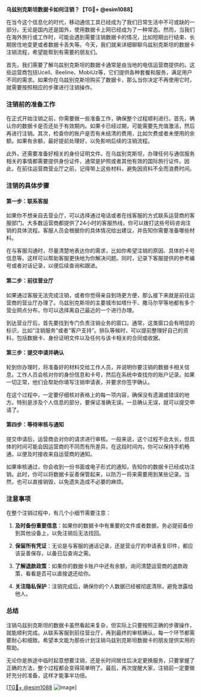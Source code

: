 **乌兹别克斯坦数据卡如何注销？【TG💪+ @esim1088】**

在当今这个信息化的时代，移动通信工具已经成为了我们日常生活中不可或缺的一部分。无论是国内还是国外，使用数据卡上网已经成为了一种常态。然而，当我们在海外旅行或工作时，可能会遇到需要注销数据卡的情况，比如短期出行结束、长期居住地变更或者数据卡丢失等。今天，我们就来详细聊聊乌兹别克斯坦的数据卡注销流程，希望能帮到有需要的朋友们。

首先，我们需要了解乌兹别克斯坦的数据卡通常是由当地的电信运营商提供的。这些运营商包括Ucell、Beeline、MobiUz等，它们提供各种套餐和服务，满足用户不同的需求。如果你在乌兹别克斯坦购买了数据卡，那么当你决定不再使用它时，就需要按照相应的步骤进行注销操作。

### 注销前的准备工作

在正式开始注销之前，你需要做一些准备工作，确保整个过程顺利进行。首先，确认你的数据卡是否还处于有效期内。如果卡已经过期，可能需要先充值激活，然后再进行注销。其次，检查你的账户是否有未结清的费用，比如欠费或者未使用的余额。如果有余额，最好提前处理好，以免影响后续的注销流程。

此外，还需要准备好相关的身份证明文件。在乌兹别克斯坦，办理任何与通信服务相关的事情都需要提供身份证件，通常是护照或者其他有效的国际旅行证件。因此，在前往运营商营业厅之前，记得带上这些材料，避免因资料不全而浪费时间。

### 注销的具体步骤

#### 第一步：联系客服

如果你不想亲自去营业厅，可以选择通过电话或者在线客服的方式联系运营商的客服部门。大多数运营商都提供了24小时的客服热线，你可以拨打这些号码咨询注销的具体流程。客服人员会根据你的具体情况给出建议，并告知你需要准备哪些材料。

在与客服沟通时，尽量清楚地表达你的需求，比如你希望注销的原因、具体的卡号信息等。这样可以帮助客服更快地为你解决问题。同时，记录下客服提供的参考编号或者对话记录，以便后续查询和跟进。

#### 第二步：前往营业厅

如果通过客服无法完成注销，或者你觉得亲自到场更方便，那么接下来就是前往运营商的营业厅办理了。乌兹别克斯坦的主要城市如塔什干、撒马尔罕等地都有多个营业网点分布，你可以选择离自己最近的一个进行办理。

到达营业厅后，首先要找到专门负责注销业务的窗口。通常，这类窗口会有明显的标识，比如“注销服务”或者“客户支持”。排队等候时，可以提前整理好自己的资料，包括数据卡、身份证明文件以及任何与该卡相关的合同或收据。

#### 第三步：提交申请并确认

轮到你办理时，将准备好的材料交给工作人员，并说明你要注销的数据卡相关信息。工作人员会核对你的身份信息和卡号，然后在系统中查找你的账户记录。如果一切正常，他们会帮助你填写注销申请表，并要求你签字确认。

在这个过程中，一定要仔细核对表格上的每一项内容，确保没有遗漏或错误的地方。特别是涉及个人信息的部分，要保证准确无误。一旦确认无误，就可以提交申请了。

#### 第四步：等待审核与通知

提交申请后，运营商会对你的请求进行审核。一般来说，这个过程不会太长，但具体的时间可能会因运营商的不同而有所差异。在这段时间内，你可以保持手机畅通，以便及时接收来自运营商的通知。

如果审核通过，你会收到一份书面或电子形式的通知，告知你的数据卡已经成功注销。此时，你可以将数据卡妥善保管起来，以防万一将来需要用到某些记录。当然，也可以直接销毁，以免遗失造成不必要的麻烦。

### 注意事项

在整个注销过程中，有几个小细节需要注意：

1. **及时备份重要信息**：如果你的数据卡中有重要的文件或者数据，务必提前备份到其他设备上，以免注销后无法找回。
   
2. **保留所有凭证**：无论是与客服的通话记录，还是营业厅的申请表复印件，都应该妥善保存，以备日后查询之需。

3. **了解退款政策**：如果你的数据卡账户中还有余额，询问清楚运营商的退款政策，看看是否可以直接退还给你。

4. **关注隐私保护**：注销完成后，确保你的个人数据已经被彻底清除，避免泄露给他人。

### 总结

注销乌兹别克斯坦的数据卡虽然看起来复杂，但实际上只要按照正确的步骤操作，就能顺利完成。从联系客服到前往营业厅，再到最终的审核确认，每一个环节都需要耐心和细致。希望本文能为那些计划注销乌兹别克斯坦数据卡的朋友提供实用的帮助。

无论你是旅途中临时起意想要注销，还是长时间居住后决定更换服务，只要掌握了正确的方法，整个过程都会变得简单明了。最后，再次提醒大家，注销前一定要做好充分的准备，这样才能事半功倍。

[[TG💪+ @esim1088](https://t.me/s/esim1088) ![Image](https://i.postimg.cc/4NQfJmqS/Snipaste-2025-05-13-00-14-12.png)]